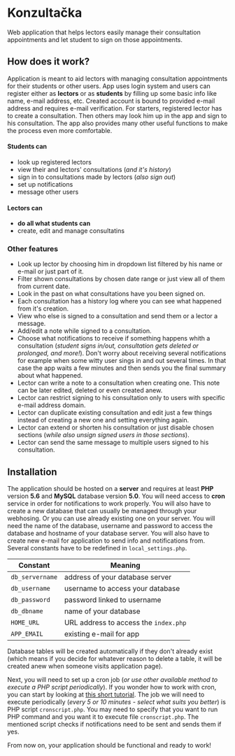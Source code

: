 # Konzultačka

Web application that helps lectors easily manage their consultation appointments and let student to sign on those appointments.

## How does it work?

Application is meant to aid lectors with managing consultation appointments for their students or other users. App uses login system and users can register either as **lectors** or as **students** by filling up some basic info like name, e-mail address, etc. Created account is bound to provided e-mail address and requires e-mail verification.
For starters, registered lector has to create a consultation. Then others may look him up in the app and sign to his consultation. The app also provides many other useful functions to make the process even more comfortable.

#### Students can
- look up registered lectors
- view their and lectors' consultations (*and it's history*)
- sign in to consultations made by lectors (*also sign out*)
- set up notifications
- message other users

#### Lectors can
- **do all what students can**
- create, edit and manage consultatins

### Other features
- Look up lector by choosing him in dropdown list filtered by his name or e-mail or just part of it.
- Filter shown consultations by chosen date range or just view all of them from current date.
- Look in the past on what consultations have you been signed on.
- Each consultation has a history log where you can see what happened from it's creation.
- View who else is signed to a consultation and send them or a lector a message.
- Add/edit a note while signed to a consultation.
- Choose what notifications to receive if something happens whith a consultation (*student signs in/out, consultation gets deleted or prolonged, and more!*). Don't worry about receiving several notifications for example when some witty user sings in and out several times. In that case the app waits a few minutes and then sends you the final summary about what happened.
- Lector can write a note to a consultation when creating one. This note can be later edited, deleted or even created anew.
- Lector can restrict signing to his consultation only to users with specific e-mail address domain.
- Lector can duplicate existing consultation and edit just a few things instead of creating a new one and setting everything again.
- Lector can extend or shorten his consultation or just disable chosen sections (*while also unsign signed users in those sections*).
- Lector can send the same message to multiple users signed to his consultation.

## Installation
The application should be hosted on a **server** and requires at least **PHP** version **5.6** and **MySQL** database version **5.0**. You will need access to **cron** service in order for notifications to work properly. You will also have to create a new database that can usually be managed through your webhosing. Or you can use already existing one on your server. You will need the name of the database, username and password to access the database and hostname of your database server. You will also have to create new e-mail for application to send info and notifications from.
Several constants have to be redefined in `local_settings.php`.

| Constant | Meaning |
|----|----|
| `db_servername` | address of your database server |
| `db_username` | username to access your database |
| `db_password` | password linked to username |
| `db_dbname` | name of your database |
| `HOME_URL` | URL address to access the `index.php` |
| `APP_EMAIL` | existing e-mail for app |

Database tables will be created automatically if they don't already exist (which means if you decide for whatever reason to delete a table, it will be created anew when someone visits application page).

Next, you will need to set up a cron job (*or use other available method to execute a PHP script periodically*). If you wonder how to work with cron, you can start by looking at [this short tutorial](https://www.cyberciti.biz/faq/how-do-i-add-jobs-to-cron-under-linux-or-unix-oses/). The job we will need to execute periodically (*every 5 or 10 minutes - select what suits you better*) is PHP script `cronscript.php`. You may need to specify that you want to run PHP command and you want it to execute file `cronscript.php`.
The mentioned script checks if notifications need to be sent and sends them if yes.

From now on, your application should be functional and ready to work!
